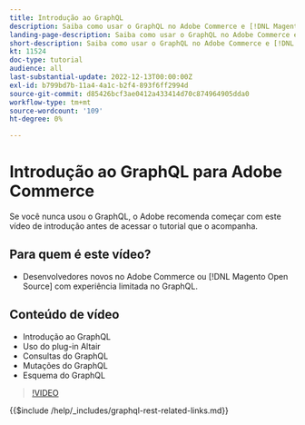 ```yaml
---
title: Introdução ao GraphQL
description: Saiba como usar o GraphQL no Adobe Commerce e [!DNL Magento Open Source]. Saiba mais sobre como usar consultas, mutações e esquemas.
landing-page-description: Saiba como usar o GraphQL no Adobe Commerce e [!DNL Magento Open Source]. Saiba mais sobre como usar consultas, mutações e esquemas.
short-description: Saiba como usar o GraphQL no Adobe Commerce e [!DNL Magento Open Source]. Saiba mais sobre como usar consultas, mutações e esquemas.
kt: 11524
doc-type: tutorial
audience: all
last-substantial-update: 2022-12-13T00:00:00Z
exl-id: b799bd7b-11a4-4a1c-b2f4-893f6ff2994d
source-git-commit: d85426bcf3ae0412a433414d70c874964905dda0
workflow-type: tm+mt
source-wordcount: '109'
ht-degree: 0%

---
```


# Introdução ao GraphQL para Adobe Commerce

Se você nunca usou o GraphQL, o Adobe recomenda começar com este vídeo de introdução antes de acessar o tutorial que o acompanha.

## Para quem é este vídeo?

* Desenvolvedores novos no Adobe Commerce ou [!DNL Magento Open Source] com experiência limitada no GraphQL.

## Conteúdo de vídeo

* Introdução ao GraphQL
* Uso do plug-in Altair
* Consultas do GraphQL
* Mutações do GraphQL
* Esquema do GraphQL

>[!VIDEO](https://video.tv.adobe.com/v/3412302?quality=12&learn=on)

{{$include /help/_includes/graphql-rest-related-links.md}}
